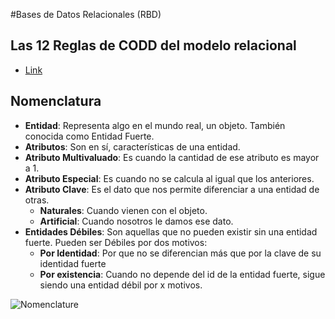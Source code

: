 #Bases de Datos Relacionales (RBD)

## Las 12 Reglas de CODD del modelo relacional
- [Link](https://bit.ly/3KWdQ0E)

## Nomenclatura
- **Entidad**: Representa algo en el mundo real, un objeto. También conocida como Entidad Fuerte.
- **Atributos**: Son en sí, características de una entidad.
- **Atributo Multivaluado**: Es cuando la cantidad de ese atributo es mayor a 1.
- **Atributo Especial**: Es cuando no se calcula al igual que los anteriores.
- **Atributo Clave**: Es el dato que nos permite diferenciar a una entidad de otras.
    - **Naturales**: Cuando vienen con el objeto.
    - **Artificial**: Cuando nosotros le damos ese dato.
- **Entidades Débiles**: Son aquellas que no pueden existir sin una entidad fuerte. Pueden ser Débiles por dos motivos:
    - **Por Identidad**: Por que no se diferencian más que por la clave de su identidad fuerte
    - **Por existencia**: Cuando no depende del id de la entidad fuerte, sigue siendo una entidad débil por x motivos.


![Nomenclature](https://static.platzi.com/media/user_upload/img-2e2fc1ba-ad77-4045-b7a5-f74a65e3f55e.jpg)
